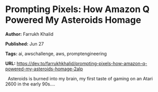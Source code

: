 # Prompting Pixels: How Amazon Q Powered My Asteroids Homage

**Author:** Farrukh Khalid

**Published:** Jun 27

**Tags:** ai, awschallenge, aws, promptengineering

**URL:** https://dev.to/farrukhkhalid/prompting-pixels-how-amazon-q-powered-my-asteroids-homage-2alp

   Asteroids is burned into my brain, my first taste of gaming on an Atari 2600 in the early 90s....